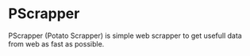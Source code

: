 # PScrapper
PScrapper (Potato Scrapper) is simple web scrapper to get usefull data from web as fast as possible.
